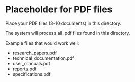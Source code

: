 # Placeholder for PDF files

Place your PDF files (3-10 documents) in this directory.

The system will process all .pdf files found in this directory.

Example files that would work well:

- research_papers.pdf
- technical_documentation.pdf
- user_manuals.pdf
- reports.pdf
- specifications.pdf
